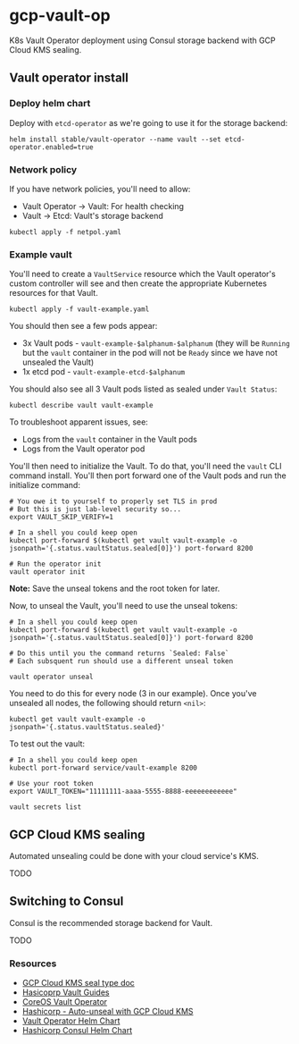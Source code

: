 # gcp-vault-op
K8s Vault Operator deployment using Consul storage backend with GCP Cloud KMS sealing.

## Vault operator install
### Deploy helm chart
Deploy with `etcd-operator` as we're going to use it for the storage backend:

```
helm install stable/vault-operator --name vault --set etcd-operator.enabled=true
```
### Network policy
If you have network policies, you'll need to allow:

* Vault Operator -> Vault: For health checking
* Vault -> Etcd: Vault's storage backend

```
kubectl apply -f netpol.yaml
```

### Example vault

You'll need to create a `VaultService` resource which the Vault operator's custom controller will see and then create the appropriate Kubernetes resources for that Vault.

```
kubectl apply -f vault-example.yaml
```

You should then see a few pods appear:

* 3x Vault pods - `vault-example-$alphanum-$alphanum` (they will be `Running` but the `vault` container in the pod will not be `Ready` since we have not unsealed the Vault)
* 1x etcd pod - `vault-example-etcd-$alphanum`

You should also see all 3 Vault pods listed as sealed under `Vault Status`:
```
kubectl describe vault vault-example
```

To troubleshoot apparent issues, see:
* Logs from the `vault` container in the Vault pods
* Logs from the Vault operator pod

You'll then need to initialize the Vault. To do that, you'll need the `vault` CLI command install. You'll then port forward one of the Vault pods and run the initialize command:

```
# You owe it to yourself to properly set TLS in prod
# But this is just lab-level security so...
export VAULT_SKIP_VERIFY=1

# In a shell you could keep open
kubectl port-forward $(kubectl get vault vault-example -o jsonpath='{.status.vaultStatus.sealed[0]}') port-forward 8200

# Run the operator init
vault operator init
```

**Note:** Save the unseal tokens and the root token for later.

Now, to unseal the Vault, you'll need to use the unseal tokens:

```
# In a shell you could keep open
kubectl port-forward $(kubectl get vault vault-example -o jsonpath='{.status.vaultStatus.sealed[0]}') port-forward 8200

# Do this until you the command returns `Sealed: False`
# Each subsquent run should use a different unseal token

vault operator unseal
```

You need to do this for every node (3 in our example). Once you've unsealed all nodes, the following should return `<nil>`:

```
kubectl get vault vault-example -o jsonpath='{.status.vaultStatus.sealed}'
```

To test out the vault:
```
# In a shell you could keep open
kubectl port-forward service/vault-example 8200

# Use your root token
export VAULT_TOKEN="11111111-aaaa-5555-8888-eeeeeeeeeeee"

vault secrets list
```

## GCP Cloud KMS sealing
Automated unsealing could be done with your cloud service's KMS.

TODO

## Switching to Consul
Consul is the recommended storage backend for Vault.

TODO

### Resources
* [GCP Cloud KMS seal type doc](https://www.vaultproject.io/docs/configuration/seal/gcpckms.html)
* [Hasicoprp Vault Guides](https://sourcegraph.com/github.com/hashicorp/vault-guides)
* [CoreOS Vault Operator](https://sourcegraph.com/github.com/coreos/vault-operator)
* [Hashicorp - Auto-unseal with GCP Cloud KMS](https://learn.hashicorp.com/vault/operations/autounseal-gcp-kms)
* [Vault Operator Helm Chart](https://github.com/helm/charts/tree/master/stable/vault-operator)
* [Hashicorp Consul Helm Chart](https://www.hashicorp.com/blog/announcing-the-consul-helm-chart)
